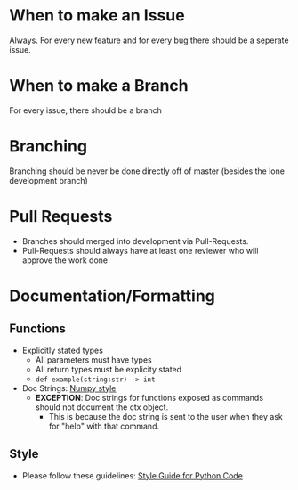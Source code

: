 # When to make an Issue
Always. For every new feature and for every bug there should be a seperate issue.

# When to make a Branch
For every issue, there should be a branch

# Branching
Branching should be never be done directly off of master (besides the lone development branch)

# Pull Requests
+ Branches should merged into development via Pull-Requests.
+ Pull-Requests should always have at least one reviewer who will approve the work done

# Documentation/Formatting
## Functions
+ Explicitly stated types
  + All parameters must have types
  + All return types must be explicity stated
  + `def example(string:str) -> int`
+ Doc Strings: [Numpy style](https://numpydoc.readthedocs.io/en/latest/format.html)
  + **EXCEPTION**: Doc strings for functions exposed as commands should not document the ctx object.
    + This is because the doc string is sent to the user when they ask for "help" with that command.
## Style
+ Please follow these guidelines: [Style Guide for Python Code](https://www.python.org/dev/peps/pep-0008)
